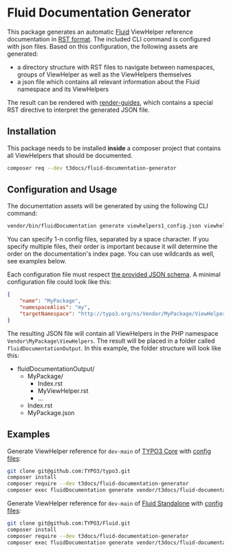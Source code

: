 # Fluid Documentation Generator

This package generates an automatic [Fluid]() ViewHelper reference documentation in
[RST format](https://en.wikipedia.org/wiki/ReStructuredText). The included CLI command
is configured with json files. Based on this configuration, the following assets are generated:

* a directory structure with RST files to navigate between namespaces, groups of ViewHelper
as well as the ViewHelpers themselves
* a json file which contains all relevant information about the Fluid namespace and its
ViewHelpers

The result can be rendered with [render-guides](https://github.com/TYPO3-Documentation/render-guides),
which contains a special RST directive to interpret the generated JSON file.

## Installation

This package needs to be installed **inside** a composer project that contains all ViewHelpers
that should be documented.

```sh
composer req --dev t3docs/fluid-documentation-generator
```

## Configuration and Usage

The documentation assets will be generated by using the following CLI command:

```sh
vendor/bin/fluidDocumentation generate viewhelpers1_config.json viewhelpers2_config.json ...
```

You can specify 1-n config files, separated by a space character. If you specify multiple files,
their order is important because it will determine the order on the documentation's index page.
You can use wildcards as well, see examples below.

Each configuration file must respect [the provided JSON schema](./src/Config.schema.json). A
minimal configuration file could look like this:

```json
{
    "name": "MyPackage",
    "namespaceAlias": "my",
    "targetNamespace": "http://typo3.org/ns/Vendor/MyPackage/ViewHelpers"
}
```

The resulting JSON file will contain all ViewHelpers in the PHP namespace `Vendor\MyPackage\ViewHelpers`.
The result will be placed in a folder called `fluidDocumentationOutput`. In this example, the folder
structure will look like this:

* fluidDocumentationOutput/
    * MyPackage/
        * Index.rst
        * MyViewHelper.rst
        * ...
    * Index.rst
    * MyPackage.json

## Examples

Generate ViewHelper reference for `dev-main` of [TYPO3 Core](https://github.com/typo3/typo3) with [config files](./config/typo3/):

```sh
git clone git@github.com:TYPO3/typo3.git
composer install
composer require --dev t3docs/fluid-documentation-generator
composer exec fluidDocumentation generate vendor/t3docs/fluid-documentation-generator/config/typo3/*
```

Generate ViewHelper reference for `dev-main` of [Fluid Standalone](https://github.com/TYPO3/Fluid) with [config files](./config/fluidStandalone/):

```sh
git clone git@github.com:TYPO3/Fluid.git
composer install
composer require --dev t3docs/fluid-documentation-generator
composer exec fluidDocumentation generate vendor/t3docs/fluid-documentation-generator/config/fluidStandalone/viewhelpers_fluid.json
```
